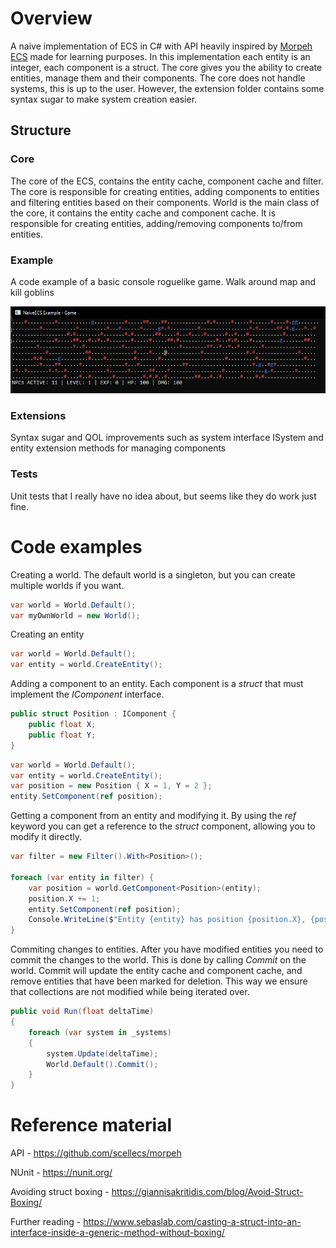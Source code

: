 ﻿# Overview
A naive implementation of ECS in C# with API heavily inspired by [Morpeh ECS](https://github.com/scellecs/morpeh) made for learning purposes.
In this implementation each entity is an integer, each component is a struct. The core gives you the ability to create entities, manage them and their components. The core does not handle systems, this is up to the user. However, the extension folder contains some syntax sugar to make system creation easier.

## Structure
### Core
The core of the ECS, contains the entity cache, component cache and filter. The core is responsible for creating entities, adding components to entities and filtering entities based on their components.
World is the main class of the core, it contains the entity cache and component cache. It is responsible for creating entities, adding/removing components to/from entities.

### Example
A code example of a basic console roguelike game. Walk around map and kill goblins

![game screenshot](Example/example.png)

### Extensions
Syntax sugar and QOL improvements such as system interface ISystem and entity extension methods for managing components

### Tests
Unit tests that I really have no idea about, but seems like they do work just fine.

# Code examples

Creating a world. The default world is a singleton, but you can create multiple worlds if you want.

```csharp
var world = World.Default();
var myOwnWorld = new World();
```

Creating an entity

```csharp
var world = World.Default();
var entity = world.CreateEntity();
```

Adding a component to an entity. Each component is a *struct* that must implement the *IComponent* interface. 

```csharp
public struct Position : IComponent {
    public float X;
    public float Y;
}
```

```csharp
var world = World.Default();
var entity = world.CreateEntity();
var position = new Position { X = 1, Y = 2 };
entity.SetComponent(ref position);
```

Getting a component from an entity and modifying it. By using the *ref* keyword you can get a reference to the *struct* component, allowing you to modify it directly.
```csharp
var filter = new Filter().With<Position>();

foreach (var entity in filter) {
    var position = world.GetComponent<Position>(entity);
    position.X += 1;
    entity.SetComponent(ref position);
    Console.WriteLine($"Entity {entity} has position {position.X}, {position.Y}");
}
```

Commiting changes to entities. After you have modified entities you need to commit the changes to the world. This is done by calling *Commit* on the world.
Commit will update the entity cache and component cache, and remove entities that have been marked for deletion. This way we ensure that collections are not modified while being iterated over.
```csharp
public void Run(float deltaTime)
{
    foreach (var system in _systems)
    {
        system.Update(deltaTime);
        World.Default().Commit();
    }
}
```

# Reference material

API - https://github.com/scellecs/morpeh

NUnit - https://nunit.org/

Avoiding struct boxing - https://giannisakritidis.com/blog/Avoid-Struct-Boxing/

Further reading - https://www.sebaslab.com/casting-a-struct-into-an-interface-inside-a-generic-method-without-boxing/